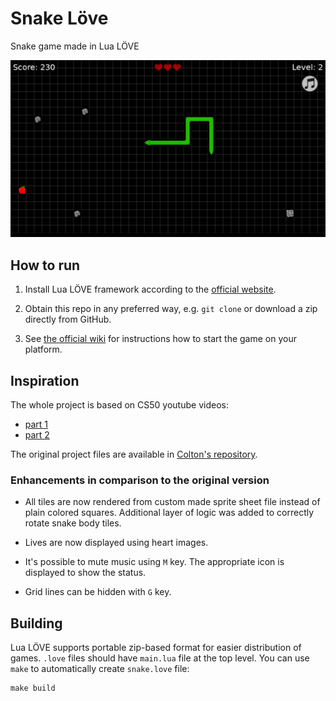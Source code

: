 # Snake Löve

Snake game made in Lua LÖVE

![](img/game.png)

## How to run

1. Install Lua LÖVE framework according to the [official
   website](https://love2d.org/).

1. Obtain this repo in any preferred way, e.g. `git clone` or download
   a zip directly from GitHub.

1. See [the official wiki](https://love2d.org/wiki/Getting_Started) for
   instructions how to start the game on your platform.

## Inspiration

The whole project is based on CS50 youtube videos:

* [part 1](https://youtu.be/ld_xcXdRez4)
* [part 2](https://youtu.be/UOzRK3p26Dw)

The original project files are available in [Colton's
repository](https://github.com/coltonoscopy/snake50).

### Enhancements in comparison to the original version

* All tiles are now rendered from custom made sprite sheet file instead
  of plain colored squares. Additional layer of logic was added to
  correctly rotate snake body tiles.

* Lives are now displayed using heart images.

* It's possible to mute music using `M` key. The appropriate icon is
  displayed to show the status.

* Grid lines can be hidden with `G` key.

## Building

Lua LÖVE supports portable zip-based format for easier distribution of
games. `.love` files should have `main.lua` file at the top level. You
can use `make` to automatically create `snake.love` file:

```shell
make build
```
